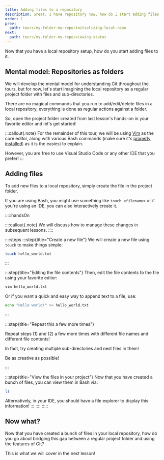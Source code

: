 ```yaml
---
title: Adding files to a repository
description: Great, I have repository now, how do I start adding files to it?
order: 1
prev:
  path: tours/my-folder-my-repo/initializing-local-repo
next:
  path: tours/my-folder-my-repo/viewing-status
---
```


Now that you have a local repository setup, how do you start adding files to it.

## Mental model: Repositories as folders

We will develop the mental model for understanding Git throughout the tours, but for now, let's start imagining the local repository as a regular project folder with files and sub-directories.

There are no magical commands that you run to add/edit/delete files in a local repository, everything is done as regular actions against a folder.

So, open the project folder created from last lesson's hands-on in your favorite editor and let's get started!

:::callout{.note}
For the remainder of this tour, we will be using [Vim](https://www.vim.org/) as the core editor, along with various Bash commands (make sure it's [properly installed](/learning-lab/setup#bash)) as it is the easiest to explain.

However, you are free to use Visual Studio Code or any other IDE that you prefer!
:::

## Adding files

To add new files to a local repository, simply create the file in the project folder.

If you are using Bash, you might use something like `touch <filename>` or if you're using an IDE, you can also interactively create it.

:::::handsOn

::::callout{.note}
We will discuss how to manage these changes in subsequent lessons.
::::

::::steps
:::step{title="Create a new file"}
We will create a new file using `touch` to make things simple:

```bash
touch hello_world.txt
```

:::

:::step{title="Editing the file contents"}
Then, edit the file contents fo the file using your favorite editor:

```bash
vim hello_world.txt
```

Or if you want a quick and easy way to append text to a file, use:

```bash
echo "Hello world!" >> hello_world.txt
```

:::

:::step{title="Repeat this a few more times"}

Repeat steps (1) and (2) a few more times with different file names and different file contents!

In fact, try creating multiple sub-directories and nest files in them!

Be as creative as possible!

:::

:::step{title="View the files in your project"}
Now that you have created a bunch of files, you can view them in Bash via:

```bash
ls
```

Alternatively, in your IDE, you should have a file explorer to display this information!
:::
::::
:::::

## Now what?

Now that you have created a bunch of files in your local repository, how do you go about bridging this gap between a regular project folder and using the features of Git?

This is what we will cover in the next lesson!
